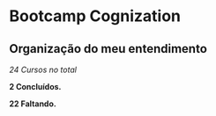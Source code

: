# Bootcamp Cognization
## Organização do meu entendimento

*24 Cursos no total*

__2 Concluídos.__

__22 Faltando.__
